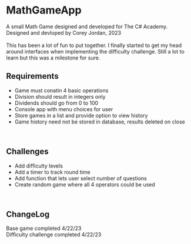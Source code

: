 # MathGameApp

<p>
  A small Math Game designed and developed for The C# Academy.<br>
  Designed and devloped by Corey Jordan, 2023<br>
  <br>
  This has been a lot of fun to put together. I finally started to get my head<br>
  around interfaces when implementing the difficulty challenge. Still a lot to<br>
  learn but this was a milestone for sure.
</p>

<h2>Requirements</h2>
<ul>
  <li>Game must conatin 4 basic operations</li>
  <li>Division should result in integers only</li>
  <li>Dividends should go from 0 to 100</li>
  <li>Console app with menu choices for user</li>
  <li>Store games in a list and provide option to view history</li>
  <li>Game history need not be stored in database, results deleted on close</li>
</ul>
<br>
<h2>Challenges</h2>
<ul>
  <li>Add difficulty levels</li>
  <li>Add a timer to track round time</li>
  <li>Add function that lets user select number of questions</li>
  <li>Create random game where all 4 operators could be used</li>
</ul>
<br>
<h2>ChangeLog</h2>
<p>
  Base game completed 4/22/23<br>
  Difficulty challenge completed 4/22/23<br>
</p>
